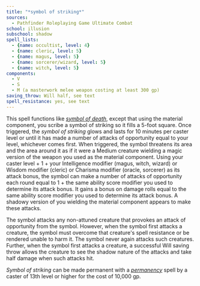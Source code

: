 ```yaml
---
title: "*symbol of striking*"
sources:
  - Pathfinder Roleplaying Game Ultimate Combat
school: illusion
subschool: shadow
spell_lists:
  - {name: occultist, level: 4}
  - {name: cleric, level: 5}
  - {name: magus, level: 5}
  - {name: sorcerer/wizard, level: 5}
  - {name: witch, level: 5}
components:
  - V
  - S
  - M (a masterwork melee weapon costing at least 300 gp)
saving_throw: Will half, see text
spell_resistance: yes, see text
---
```


This spell functions like [*symbol of death*](/spells/symbol-of-death/), except that using the material component, you scribe a symbol of striking so it fills a 5-foot square. Once triggered, the *symbol of striking* glows and lasts for 10 minutes per caster level or until it has made a number of attacks of opportunity equal to your level, whichever comes first. When triggered, the symbol threatens its area and the area around it as if it were a Medium creature wielding a magic version of the weapon you used as the material component. Using your caster level + 1 + your Intelligence modifier (magus, witch, wizard) or Wisdom modifier (cleric) or Charisma modifier (oracle, sorcerer) as its attack bonus, the symbol can make a number of attacks of opportunity each round equal to 1 + the same ability score modifier you used to determine its attack bonus. It gains a bonus on damage rolls equal to the same ability score modifier you used to determine its attack bonus. A shadowy version of you wielding the material component appears to make these attacks.

The symbol attacks any non-attuned creature that provokes an attack of opportunity from the symbol. However, when the symbol first attacks a creature, the symbol must overcome that creature's spell resistance or be rendered unable to harm it. The symbol never again attacks such creatures. Further, when the symbol first attacks a creature, a successful Will saving throw allows the creature to see the shadow nature of the attacks and take half damage when such attacks hit.

*Symbol of striking* can be made permanent with a [*permanency*](/spells/permanency/) spell by a caster of 13th level or higher for the cost of 10,000 gp.

